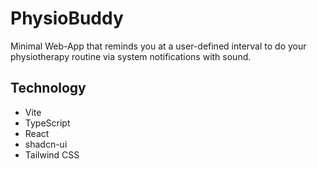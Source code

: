 # PhysioBuddy
Minimal Web-App that reminds you at a user-defined interval to do your physiotherapy routine via system notifications with sound.
## Technology

- Vite
- TypeScript
- React
- shadcn-ui
- Tailwind CSS
